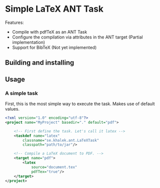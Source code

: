 Simple LaTeX ANT Task
==============

Features:

 * Compile with pdfTeX as an ANT Task 
 * Configure the compilation via attributes in the ANT target (Partial implementation)
 * Support for BibTeX (Not yet implemented)

## Building and installing

## Usage

### A simple task

First, this is the most simple way to execute the task. Makes use of default values.

```xml
<?xml version="1.0" encoding="utf-8"?>
<project name="MyProject" basedir="." default="pdf">

	<!-- First define the task. Let's call it latex -->
	<taskdef name="latex"
		classname="se.khalek.ant.LaTeXTask"
		classpath="path/to/jar"/>

	<!-- Compile a LaTeX document to PDF. -->
	<target name="pdf">
		<latex
			source="document.tex"
			pdfTex="true"/>
	</target>
</project>
```
